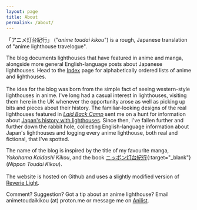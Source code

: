 ```yaml
---
layout: page
title: About
permalink: /about/
---
```


「アニメ灯台紀行」 ("*anime toudai kikou*") is a rough, Japanese translation of "anime lighthouse travelogue".

The blog documents lighthouses that have featured in anime and manga, alongside more general English-language posts about Japanese lighthouses. Head to the [Index](/index/) page for alphabetically ordered lists of anime and lighthouses.
<br />
<br />
The idea for the blog was born from the simple fact of seeing western-style lighthouses in anime. I've long had a casual interest in lighthouses, visiting them here in the UK whenever the opportunity arose as well as picking up bits and pieces about their history. The familiar-looking designs of the real lighthouses featured in [*Laid Back Camp*](/laid-back-camp/) sent me on a hunt for information about [Japan's history with lighthouses](https://animetoudaikikou.github.io/Japans-Lighthouses/). Since then, I've fallen further and further down the rabbit hole, collecting English-language information about Japan's lighthouses and logging every anime lighthouse, both real and fictional, that I've spotted.

The name of the blog is inspired by the title of my favourite manga, <i>Yokohama Kaidashi Kikou</i>, and the book [ニッポン灯台紀行](https://www.amazon.co.jp/%E3%83%8B%E3%83%83%E3%83%9D%E3%83%B3%E7%81%AF%E5%8F%B0%E7%B4%80%E8%A1%8C-%E5%B2%A1-%E5%85%8B%E5%B7%B1/dp/4418152148){:target="_blank"} (<i>Nippon Toudai Kikou</i>).
<br />
<br />
The website is hosted on Github and uses a slightly modified version of [Reverie Light](https://github.com/confor/reverie-light).

Comment? Suggestion? Got a tip about an anime lighthouse? Email animetoudaikikou (at) proton.me or message me on [Anilist](https://anilist.co/user/tdbn/).